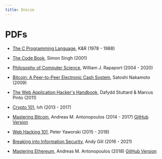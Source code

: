 ```yaml
---
title: Inicio
---
```


# PDFs

- [The C Programming Language](the-c-programming-language.pdf), K&R (1978 - 1988)

- [The Code Book](the-code-book.pdf), Simon Singh (2001)

- [Philosophy of Computer Science](phics.pdf), William J. Rapaport (2004 - 2020)

- [Bitcoin: A Peer-to-Peer Electronic Cash System](bitcoin.pdf), Satoshi Nakamoto (2009)

- [The Web Application Hacker's Handbook](the-web-application-hackers-handbook.pdf), Dafydd Stuttard & Marcus Pinto (2011)

- [Crypto 101](crypto101.pdf), lvh (2013 - 2017)

- [Mastering Bitcoin](mastering-bitcoin.pdf), Andreas M. Antonopoulos (2014 - 2017) [GitHub Version](https://github.com/bitcoinbook/bitcoinbook)

- [Web Hacking 101](web-hacking-101.pdf), Peter Yaworski (2015 - 2018)

- [Breaking into Information Security](ltr101-breaking-into-infosec.pdf), Andy Gill (2016 - 2021)

- [Mastering Ethereum](mastering-ethereum.pdf), Andreas M. Antonopoulos (2018) [GitHub Version](https://github.com/ethereumbook/ethereumbook)
